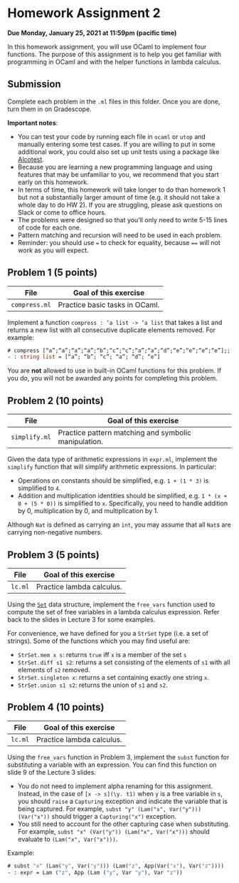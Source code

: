 # Homework Assignment 2

**Due Monday, January 25, 2021 at 11:59pm (pacific time)**

In this homework assignment, you will use OCaml to implement four functions. The
purpose of this assignment is to help you get familiar with programming in OCaml
and with the helper functions in lambda calculus.

## Submission

Complete each problem in the `.ml` files in this folder. Once you are done, turn
them in on Gradescope.

**Important notes**:
* You can test your code by running each file in `ocaml` or `utop` and manually
  entering some test cases. If you are willing to put in some additional work,
  you could also set up unit tests using a package like
  [Alcotest](https://github.com/mirage/alcotest).
* Because you are learning a new programming language and using features that
  may be unfamiliar to you, we recommend that you start early on this homework.
* In terms of time, this homework will take longer to do than homework 1 but not
  a substantially larger amount of time (e.g. it should not take a whole day to
  do HW 2). If you are struggling, please ask questions on Slack or come to
  office hours.
* The problems were designed so that you'll only need to write 5-15 lines of
  code for each one.
* Pattern matching and recursion will need to be used in each problem.
* Reminder: you should use `=` to check for equality, because `==` will not work
  as you will expect.

## Problem 1 (5 points)

| File          | Goal of this exercise          |
| -----------   | ------------------------------ |
| `compress.ml` | Practice basic tasks in OCaml. |

Implement a function `compress : ’a list -> ’a list` that takes a list and
returns a new list with all consecutive duplicate elements removed. For example:

```ocaml
# compress [“a”;“a”;“a”;“a”;“b”;“c”;“c”;“a”;“a”;“d”;“e”;“e”;“e”;“e”];;
- : string list = [“a”; “b”; “c”; “a”; “d”; “e”]
```

You are **not** allowed to use in built-in OCaml functions for this problem. If
you do, you will not be awarded any points for completing this problem.

## Problem 2 (10 points)

| File          | Goal of this exercise                                |
| ---------     | ---------------------------------------------------- |
| `simplify.ml` | Practice pattern matching and symbolic manipulation. |

Given the data type of arithmetic expressions in `expr.ml`, implement the
`simplify` function that will simplify arithmetic expressions. In
particular:

* Operations on constants should be simplified, e.g. `1 + (1 * 3)` is simplified
  to `4`.
* Addition and multiplication identities should be simplified, e.g. `1 * (x +
  0 + (5 * 0))` is simplified to `x`. Specifically, you need to handle addition
  by 0, multiplication by 0, and multiplication by 1.

Although `Nat` is defined as carrying an `int`, you may assume that all `Nat`s
are carrying non-negative numbers.

## Problem 3 (5 points)

| File    | Goal of this exercise     |
| ------- | ------------------------- |
| `lc.ml` | Practice lambda calculus. |

Using the [`Set`](https://caml.inria.fr/pub/docs/manual-ocaml/libref/Set.S.html)
data structure, implement the `free_vars` function used to compute the set of
free variables in a lambda calculus expression. Refer back to the slides in
Lecture 3 for some examples.

For convenience, we have defined for you a `StrSet` type (i.e. a set of
strings). Some of the functions which you may find useful are:
* `StrSet.mem x s`: returns `true` iff `x` is a member of the set `s`
* `StrSet.diff s1 s2`: returns a set consisting of the elements of `s1` with all
  elements of `s2` removed.
* `StrSet.singleton x`: returns a set containing exactly one string `x`.
* `StrSet.union s1 s2`: returns the union of `s1` and `s2`.

## Problem 4 (10 points)

| File     | Goal of this exercise     |
| -------- | ------------------------- |
| `lc.ml`  | Practice lambda calculus. |

Using the `free_vars` function in Problem 3, implement the `subst` function for
substituting a variable with an expression. You can find this function on slide
9 of the Lecture 3 slides.

* You do not need to implement alpha renaming for this assignment. Instead, in
  the case of `[x -> s](\y. t1)` when `y` is a free variable in `s`, you should
  `raise` a `Capturing` exception and indicate the variable that is being
  captured. For example, `subst "y" (Lam("x", Var("y"))) (Var("x"))` should
  trigger a `Capturing("x")` exception.
* You still need to account for the other capturing case when substituting. For
  example, `subst "x" (Var("y")) (Lam("x", Var("x")))` should evaluate to `(Lam("x",
  Var("x")))`.

Example:
```ocaml
# subst "x" (Lam("y", Var("y"))) (Lam("z", App(Var("x"), Var("z"))))
- : expr = Lam ("z", App (Lam ("y", Var "y"), Var "z"))
```
